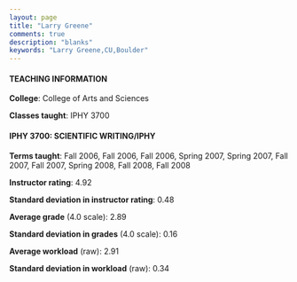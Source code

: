```yaml
---
layout: page
title: "Larry Greene" 
comments: true
description: "blanks"
keywords: "Larry Greene,CU,Boulder"
---
```

<head>
<script src="https://ajax.googleapis.com/ajax/libs/jquery/2.1.3/jquery.min.js"></script>
<script src="https://dl.dropboxusercontent.com/s/pc42nxpaw1ea4o9/highcharts.js?dl=0"></script>
<!-- <script src="../assets/js/highcharts.js"></script> -->
<style type="text/css">@font-face {
	font-family: "Bebas Neue";
	src: url(https://www.filehosting.org/file/details/544349/BebasNeue Regular.otf) format("opentype");
	}
	h1.Bebas { 
		font-family: "Bebas Neue", Verdana, Tahoma;
	}
</style>
</head>
	   
#### TEACHING INFORMATION

**College**: College of Arts and Sciences

**Classes taught**: IPHY 3700

#### IPHY 3700: SCIENTIFIC WRITING/IPHY

**Terms taught**: Fall 2006, Fall 2006, Fall 2006, Spring 2007, Spring 2007, Fall 2007, Fall 2007, Spring 2008, Fall 2008, Fall 2008

**Instructor rating**: 4.92

**Standard deviation in instructor rating**: 0.48

**Average grade** (4.0 scale): 2.89

**Standard deviation in grades** (4.0 scale): 0.16

**Average workload** (raw): 2.91

**Standard deviation in workload** (raw): 0.34

